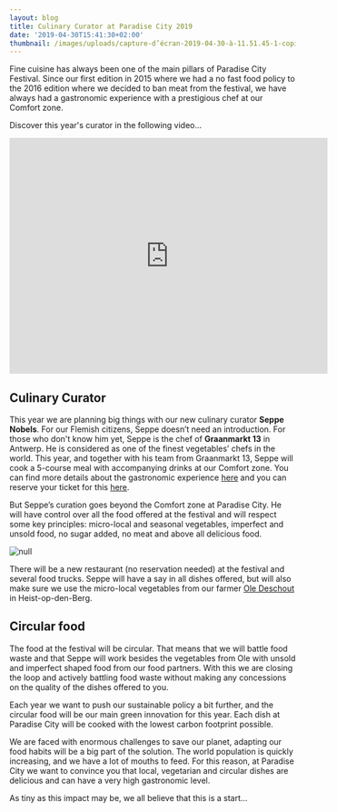 ```yaml
---
layout: blog
title: Culinary Curator at Paradise City 2019
date: '2019-04-30T15:41:30+02:00'
thumbnail: /images/uploads/capture-d’écran-2019-04-30-à-11.51.45-1-copie.jpg
---
```

Fine cuisine has always been one of the main pillars of Paradise City Festival. Since our first edition in 2015 where we had a no fast food policy to the 2016 edition where we decided to ban meat from the festival, we have always had a gastronomic experience with a prestigious chef at our Comfort zone.

Discover this year's curator in the following video...

<iframe width="560" height="415" src="https://www.youtube.com/embed/NYScuTI_PoI" frameborder="0" allow="accelerometer; autoplay; encrypted-media; gyroscope; picture-in-picture" allowfullscreen></iframe>

## Culinary Curator

This year we are planning big things with our new culinary curator **Seppe Nobels**. For our Flemish citizens, Seppe doesn’t need an introduction. For those who don't know him yet, Seppe is the chef of **Graanmarkt 13** in Antwerp. He is considered as one of the finest vegetables’ chefs in the world. This year, and together with his team from Graanmarkt 13, Seppe will cook a 5-course meal with accompanying drinks at our Comfort zone. You can find more details about the gastronomic experience [here](https://paradisecity.be/news/gastronomic-experience-by-seppe-nobels-graanmarkt-13/) and you can reserve your ticket for this [here](https://shop.paylogic.com/124808/17501/tickets). 

But Seppe’s curation goes beyond the Comfort zone at Paradise City. He will have control over all the food offered at the festival and will respect some key principles: micro-local and seasonal vegetables, imperfect and unsold food, no sugar added, no meat and above all delicious food.  

![null](/images/uploads/foodsmall.jpg)

There will be a new restaurant (no reservation needed) at the festival and several food trucks. Seppe will have a say in all dishes offered, but will also make sure we use the micro-local vegetables from our farmer [Ole Deschout](http://www.onslogischvoedsel.be) in Heist-op-den-Berg. 

## Circular food

The food at the festival will be circular. That means that we will battle food waste and that Seppe will work besides the vegetables from Ole with unsold and imperfect shaped food from our food partners. With this we are closing the loop and actively battling food waste without making any concessions on the quality of the dishes offered to you.  

Each year we want to push our sustainable policy a bit further, and the circular food will be our main green innovation for this year. Each dish at Paradise City will be cooked with the lowest carbon footprint possible.

We are faced with enormous challenges to save our planet, adapting our food habits will be a big part of the solution. The world population is quickly increasing, and we have a lot of mouths to feed. For this reason, at Paradise City we want to convince you that local, vegetarian and circular dishes are delicious and can have a very high gastronomic level. 

As tiny as this impact may be, we all believe that this is a start...
